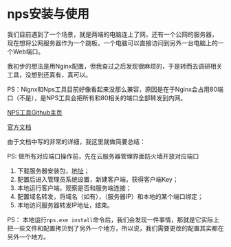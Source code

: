 # nps安装与使用

我们目前遇到了一个场景，就是两端的电脑连上了网，还有一个公网的服务器，
现在想将公网服务器作为一个跳板，一个电脑可以直接访问到另外一台电脑上的一个Web端口。

我初步的想法是用Nginx配置，但我查过之后发现很麻烦的，于是转而去调研相关工具，没想到还真有，真可以。

PS：Nignx和Nps工具目前好像看起来没那么兼容，原因是在于Nginx会占用80端口（不是），是NPS工具会把所有和80相关的端口全部转发到内网。

[NPS工具Github主页](https://github.com/ehang-io/nps)

[官方文档](https://ehang-io.github.io)

由于文档中写的非常的详细，我这里就做简要总结：

PS: 做所有对应端口操作前，先在云服务器管理界面防火墙开放对应端口

1. 下载服务器安装包，[地址](https://github.com/ehang-io/nps/releases/)；
2. 配置后进入管理员系统设置，新建客户端，获得客户端Key；
3. 本地运行客户端，观察是否和服务端连接；
4. 配置域名转发，将域名（如有），（服务器IP）和本地的某个端口绑定；
5. 本地访问服务器转发IP地址，结束。

PS： 本地运行`nps.exe install`命令后，我们会发现一件事情，那就是它实际上把一些文件和配置拷贝到了另外一个地方，所以说，我们需要更改的配置其实都在另外一个地方。
